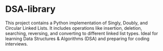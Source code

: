# DSA-library
This project contains a Python implementation of Singly, Doubly, and Circular Linked Lists. It includes operations like insertion, deletion, searching, reversing, and converting to different linked list types. Ideal for learning Data Structures &amp; Algorithms (DSA) and preparing for coding interviews.
